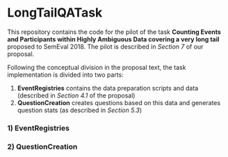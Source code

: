 # LongTailQATask

This repository contains the code for the pilot of the task **Counting Events and Participants within Highly Ambiguous Data covering a very long tail** proposed to SemEval 2018. The pilot is described in *Section 7* of our proposal.

Following the conceptual division in the proposal text, the task implementation is divided into two parts: 

1) **EventRegistries** contains the data preparation scripts and data (described in *Section 4.1* of the proposal)
2) **QuestionCreation** creates questions based on this data and generates question stats (as described in *Section 5.3*)

### 1) EventRegistries

### 2) QuestionCreation
